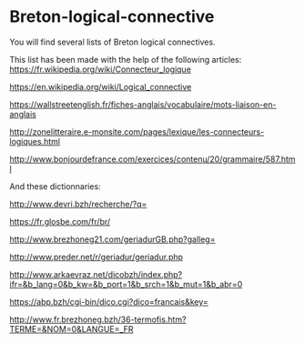 # Breton-logical-connective
You will find several lists of Breton logical connectives.

This list has been made with the help of the following articles:
https://fr.wikipedia.org/wiki/Connecteur_logique

https://en.wikipedia.org/wiki/Logical_connective

https://wallstreetenglish.fr/fiches-anglais/vocabulaire/mots-liaison-en-anglais

http://zonelitteraire.e-monsite.com/pages/lexique/les-connecteurs-logiques.html

http://www.bonjourdefrance.com/exercices/contenu/20/grammaire/587.html

And these dictionnaries:

http://www.devri.bzh/recherche/?q=

https://fr.glosbe.com/fr/br/

http://www.brezhoneg21.com/geriadurGB.php?galleg=

http://www.preder.net/r/geriadur/geriadur.php

http://www.arkaevraz.net/dicobzh/index.php?ifr=&b_lang=0&b_kw=&b_port=1&b_srch=1&b_mut=1&b_abr=0

https://abp.bzh/cgi-bin/dico.cgi?dico=francais&key=

http://www.fr.brezhoneg.bzh/36-termofis.htm?TERME=&NOM=0&LANGUE=_FR

